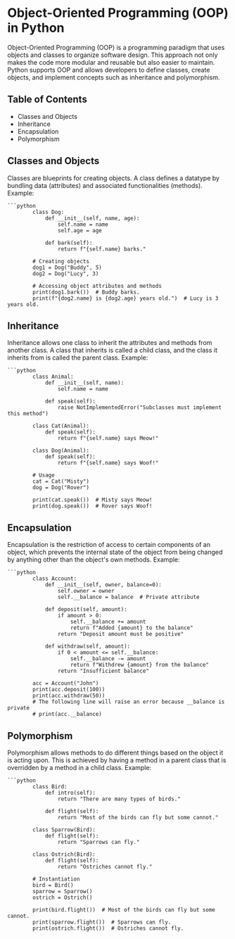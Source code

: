 # Object-Oriented Programming (OOP) in Python

Object-Oriented Programming (OOP) is a programming paradigm that uses objects and classes to organize software design. This approach not only makes the code more modular and reusable but also easier to maintain. Python supports OOP and allows developers to define classes, create objects, and implement concepts such as inheritance and polymorphism.

## Table of Contents
- Classes and Objects
- Inheritance
- Encapsulation
- Polymorphism

## Classes and Objects

Classes are blueprints for creating objects. A class defines a datatype by bundling data (attributes) and associated functionalities (methods).
Example:
    
    ```python
            class Dog:
                def __init__(self, name, age):
                    self.name = name
                    self.age = age
            
                def bark(self):
                    return f"{self.name} barks."
            
            # Creating objects
            dog1 = Dog("Buddy", 5)
            dog2 = Dog("Lucy", 3)
            
            # Accessing object attributes and methods
            print(dog1.bark())  # Buddy barks.
            print(f"{dog2.name} is {dog2.age} years old.")  # Lucy is 3 years old.

## Inheritance

Inheritance allows one class to inherit the attributes and methods from another class. A class that inherits is called a child class, and the class it inherits from is called the parent class.
Example:

    ```python
            class Animal:
                def __init__(self, name):
                    self.name = name
            
                def speak(self):
                    raise NotImplementedError("Subclasses must implement this method")
            
            class Cat(Animal):
                def speak(self):
                    return f"{self.name} says Meow!"
            
            class Dog(Animal):
                def speak(self):
                    return f"{self.name} says Woof!"
            
            # Usage
            cat = Cat("Misty")
            dog = Dog("Rover")
            
            print(cat.speak())  # Misty says Meow!
            print(dog.speak())  # Rover says Woof!

## Encapsulation

Encapsulation is the restriction of access to certain components of an object, which prevents the internal state of the object from being changed by anything other than the object's own methods.
Example:

    ```python
            class Account:
                def __init__(self, owner, balance=0):
                    self.owner = owner
                    self.__balance = balance  # Private attribute
            
                def deposit(self, amount):
                    if amount > 0:
                        self.__balance += amount
                        return f"Added {amount} to the balance"
                    return "Deposit amount must be positive"
            
                def withdraw(self, amount):
                    if 0 < amount <= self.__balance:
                        self.__balance -= amount
                        return f"Withdrew {amount} from the balance"
                    return "Insufficient balance"
            
            acc = Account("John")
            print(acc.deposit(100))
            print(acc.withdraw(50))
            # The following line will raise an error because __balance is private
            # print(acc.__balance)

## Polymorphism

Polymorphism allows methods to do different things based on the object it is acting upon. This is achieved by having a method in a parent class that is overridden by a method in a child class.
Example:

    ```python
            class Bird:
                def intro(self):
                    return "There are many types of birds."
            
                def flight(self):
                    return "Most of the birds can fly but some cannot."
            
            class Sparrow(Bird):
                def flight(self):
                    return "Sparrows can fly."
            
            class Ostrich(Bird):
                def flight(self):
                    return "Ostriches cannot fly."
            
            # Instantiation
            bird = Bird()
            sparrow = Sparrow()
            ostrich = Ostrich()
            
            print(bird.flight())  # Most of the birds can fly but some cannot.
            print(sparrow.flight())  # Sparrows can fly.
            print(ostrich.flight())  # Ostriches cannot fly.
